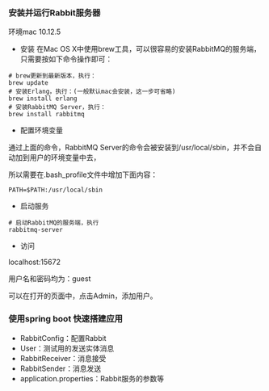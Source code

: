 ### 安装并运行Rabbit服务器

环境mac 10.12.5

* 安装
在Mac OS X中使用brew工具，可以很容易的安装RabbitMQ的服务端，只需要按如下命令操作即可：
```
# brew更新到最新版本，执行：
brew update
# 安装Erlang，执行：(一般默认mac会安装，这一步可省略)
brew install erlang
# 安装RabbitMQ Server，执行：
brew install rabbitmq
```
* 配置环境变量

通过上面的命令，RabbitMQ Server的命令会被安装到/usr/local/sbin，并不会自动加到用户的环境变量中去，

所以需要在.bash_profile文件中增加下面内容：
```
PATH=$PATH:/usr/local/sbin
```

* 启动服务
```
# 启动RabbitMQ的服务端，执行
rabbitmq-server
```


* 访问

localhost:15672

用户名和密码均为：guest

可以在打开的页面中，点击Admin，添加用户。


### 使用spring boot 快速搭建应用

* RabbitConfig：配置Rabbit
* User：测试用的发送实体消息
* RabbitReceiver：消息接受
* RabbitSender：消息发送
* application.properties：Rabbit服务的参数等
